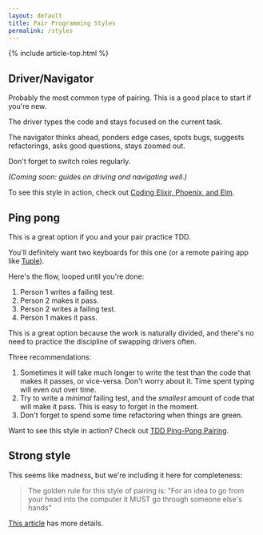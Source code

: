 ```yaml
---
layout: default
title: Pair Programming Styles
permalink: /styles
---
```


{% include article-top.html %}

## Driver/Navigator

Probably the most common type of pairing. This is a good place to start if you're new.

The driver types the code and stays focused on the current task. 

The navigator thinks ahead, ponders edge cases, spots bugs, suggests refactorings, asks good questions, stays zoomed out.

Don't forget to switch roles regularly.

_(Coming soon: guides on driving and navigating well.)_

To see this style in action, check out [Coding Elixir, Phoenix, and Elm](/pair-programming-guide/elixir-phoenix-elm).

## Ping pong

This is a great option if you and your pair practice TDD.

You'll definitely want two keyboards for this one (or a remote pairing app like [Tuple](https://tuple.app)).

Here's the flow, looped until you're done:

1. Person 1 writes a failing test.
2. Person 2 makes it pass.
3. Person 2 writes a failing test.
4. Person 1 makes it pass.

This is a great option because the work is naturally divided, and there's no need to practice the discipline of swapping drivers often.

Three recommendations:

1. Sometimes it will take much longer to write the test than the code that makes it passes, or vice-versa. Don't worry about it. Time spent typing will even out over time.
2. Try to write a _minimal_ failing test, and the _smallest_ amount of code that will make it pass. This is easy to forget in the moment.
3. Don't forget to spend some time refactoring when things are green.

Want to see this style in action? Check out [TDD Ping-Pong Pairing](/pair-programming-guide/tdd-ping-pong).

## Strong style

This seems like madness, but we're including it here for completeness:

> The golden rule for this style of pairing is: "For an idea to go from your head into the computer it MUST go through someone else's hands"

[This article](http://llewellynfalco.blogspot.com/2014/06/llewellyns-strong-style-pairing.html) has more details.
